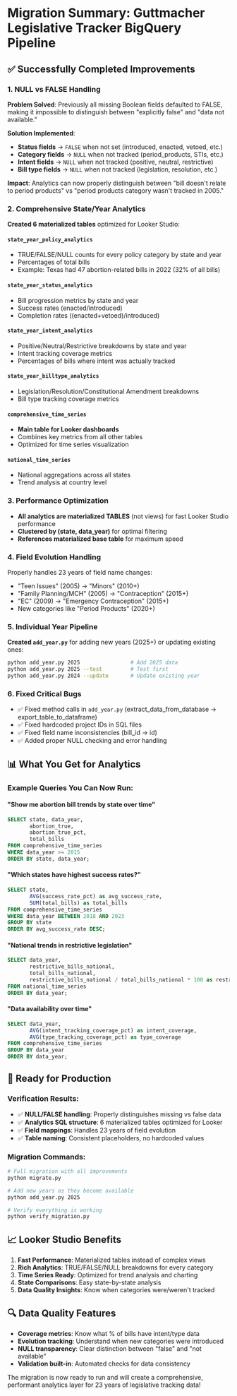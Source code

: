 # Migration Summary: Guttmacher Legislative Tracker BigQuery Pipeline

## ✅ **Successfully Completed Improvements**

### 1. **NULL vs FALSE Handling** 
**Problem Solved**: Previously all missing Boolean fields defaulted to FALSE, making it impossible to distinguish between "explicitly false" and "data not available."

**Solution Implemented**:
- **Status fields** → `FALSE` when not set (introduced, enacted, vetoed, etc.)
- **Category fields** → `NULL` when not tracked (period_products, STIs, etc.)  
- **Intent fields** → `NULL` when not tracked (positive, neutral, restrictive)
- **Bill type fields** → `NULL` when not tracked (legislation, resolution, etc.)

**Impact**: Analytics can now properly distinguish between "bill doesn't relate to period products" vs "period products category wasn't tracked in 2005."

### 2. **Comprehensive State/Year Analytics**
**Created 6 materialized tables** optimized for Looker Studio:

#### `state_year_policy_analytics`
- TRUE/FALSE/NULL counts for every policy category by state and year
- Percentages of total bills
- Example: Texas had 47 abortion-related bills in 2022 (32% of all bills)

#### `state_year_status_analytics`  
- Bill progression metrics by state and year
- Success rates (enacted/introduced)
- Completion rates ((enacted+vetoed)/introduced)

#### `state_year_intent_analytics`
- Positive/Neutral/Restrictive breakdowns by state and year
- Intent tracking coverage metrics
- Percentages of bills where intent was actually tracked

#### `state_year_billtype_analytics`
- Legislation/Resolution/Constitutional Amendment breakdowns
- Bill type tracking coverage metrics

#### `comprehensive_time_series`
- **Main table for Looker dashboards**
- Combines key metrics from all other tables
- Optimized for time series visualization

#### `national_time_series`
- National aggregations across all states
- Trend analysis at country level

### 3. **Performance Optimization**
- **All analytics are materialized TABLES** (not views) for fast Looker Studio performance
- **Clustered by (state, data_year)** for optimal filtering
- **References materialized base table** for maximum speed

### 4. **Field Evolution Handling**
Properly handles 23 years of field name changes:
- "Teen Issues" (2005) → "Minors" (2010+)
- "Family Planning/MCH" (2005) → "Contraception" (2015+)
- "EC" (2009) → "Emergency Contraception" (2015+)
- New categories like "Period Products" (2020+)

### 5. **Individual Year Pipeline**
**Created `add_year.py`** for adding new years (2025+) or updating existing ones:
```bash
python add_year.py 2025                # Add 2025 data
python add_year.py 2025 --test         # Test first
python add_year.py 2024 --update       # Update existing year
```

### 6. **Fixed Critical Bugs**
- ✅ Fixed method calls in `add_year.py` (extract_data_from_database → export_table_to_dataframe)
- ✅ Fixed hardcoded project IDs in SQL files
- ✅ Fixed field name inconsistencies (bill_id → id)
- ✅ Added proper NULL checking and error handling

## 📊 **What You Get for Analytics**

### Example Queries You Can Now Run:

#### "Show me abortion bill trends by state over time"
```sql
SELECT state, data_year, 
       abortion_true,
       abortion_true_pct,
       total_bills
FROM comprehensive_time_series
WHERE data_year >= 2015
ORDER BY state, data_year;
```

#### "Which states have highest success rates?"
```sql
SELECT state,
       AVG(success_rate_pct) as avg_success_rate,
       SUM(total_bills) as total_bills
FROM comprehensive_time_series  
WHERE data_year BETWEEN 2018 AND 2023
GROUP BY state
ORDER BY avg_success_rate DESC;
```

#### "National trends in restrictive legislation"
```sql
SELECT data_year,
       restrictive_bills_national,
       total_bills_national,
       restrictive_bills_national / total_bills_national * 100 as restrictive_pct
FROM national_time_series
ORDER BY data_year;
```

#### "Data availability over time"
```sql
SELECT data_year,
       AVG(intent_tracking_coverage_pct) as intent_coverage,
       AVG(type_tracking_coverage_pct) as type_coverage
FROM comprehensive_time_series
GROUP BY data_year
ORDER BY data_year;
```

## 🎯 **Ready for Production**

### Verification Results:
- ✅ **NULL/FALSE handling**: Properly distinguishes missing vs false data
- ✅ **Analytics SQL structure**: 6 materialized tables optimized for Looker
- ✅ **Field mappings**: Handles 23 years of field evolution
- ✅ **Table naming**: Consistent placeholders, no hardcoded values

### Migration Commands:
```bash
# Full migration with all improvements
python migrate.py

# Add new years as they become available
python add_year.py 2025

# Verify everything is working
python verify_migration.py
```

## 📈 **Looker Studio Benefits**

1. **Fast Performance**: Materialized tables instead of complex views
2. **Rich Analytics**: TRUE/FALSE/NULL breakdowns for every category
3. **Time Series Ready**: Optimized for trend analysis and charting
4. **State Comparisons**: Easy state-by-state analysis
5. **Data Quality Insights**: Know when categories were/weren't tracked

## 🔍 **Data Quality Features**

- **Coverage metrics**: Know what % of bills have intent/type data
- **Evolution tracking**: Understand when new categories were introduced
- **NULL transparency**: Clear distinction between "false" and "not available"
- **Validation built-in**: Automated checks for data consistency

The migration is now ready to run and will create a comprehensive, performant analytics layer for 23 years of legislative tracking data!